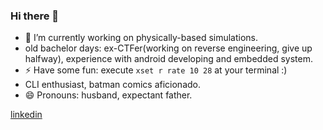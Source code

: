### Hi there 👋
- 🔭 I’m currently working on physically-based simulations.
- old bachelor days: ex-CTFer(working on reverse engineering, give up halfway), experience with android developing and embedded system.
- ⚡ Have some fun: execute `xset r rate 10 28` at your terminal :)
- CLI enthusiast, batman comics aficionado.
- 😄 Pronouns: husband, expectant father.

[linkedin](https://www.linkedin.com/in/yingxiang-he-857968179/)
<!--
**Axe-hyx/Axe-hyx** is a ✨ _special_ ✨ repository because its `README.md` (this file) appears on your GitHub profile.

Here are some ideas to get you started:


- 🌱 I’m currently learning ...
- 👯 I’m looking to collaborate on ...
- 🤔 I’m looking for help with ...
- 💬 Ask me about ...
- 📫 How to reach me: ...


-->
